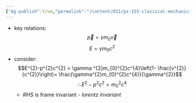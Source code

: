 ```yaml
---
{"dg-publish":true,"permalink":"/content/011/px-155-classical-mechanics-and-special-relativity/special-relativity/px-155-i-relativistic-momentum-mass-and-energy/px-155-i6-mass-energy-and-momentum/","noteIcon":"1","created":"2024-10-01T18:27:09.804+01:00","updated":"2024-11-26T19:59:35.275+00:00"}
---
```


- key relations: 
$$\vec p = \gamma m_{0} \vec v$$
$$E = \gamma m_{0} c^{2}$$
- consider: $$E^{2}-p^{2}c^{2} = \gamma ^{2}m_{0}^{2}c^{4}\left(1- \frac{v^{2}}{c^{2}}\right)=  \frac{\gamma^{2}m_{0}^{2}c^{4}}{\gamma^{2}}$$
$$\therefore E^{2}- p^{2}c^{2} = m_{0}^{2}c^{4}$$
	- $RHS$ is frame invariant - *lorentz invariant* 